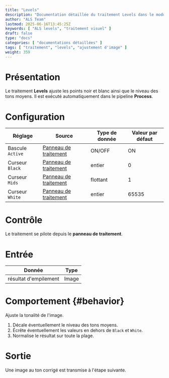 ```yaml
---
title: "Levels"
description: "Documentation détaillée du traitement Levels dans le module Process d'ALS"
author: "ALS Team"
lastmod: 2025-06-16T13:45:25Z
keywords: [ "ALS levels", "traitement visuel" ]
draft: false
type: "docs"
categories: [ "documentations détaillées" ]
tags: [ "traitement", "levels", "ajustement d'image" ]
weight: 359
---
```


# Présentation

Le traitement **Levels** ajuste les points noir et blanc ainsi que le niveau des tons moyens.
Il est exécuté automatiquement dans le pipeline **Process**.

# Configuration

| Réglage          | Source                               | Type de donnée | Valeur par défaut |
|------------------|--------------------------------------|----------------|-------------------|
| Bascule `Active` | [Panneau de traitement](../ui/processing/) | ON/OFF         | ON                |
| Curseur `Black`  | [Panneau de traitement](../ui/processing/) | entier         | 0                 |
| Curseur `Mids`   | [Panneau de traitement](../ui/processing/) | flottant       | 1                 |
| Curseur `White`  | [Panneau de traitement](../ui/processing/) | entier         | 65535             |

# Contrôle

Le traitement se pilote depuis le **panneau de traitement**.

# Entrée

| Donnée            | Type  |
|-------------------|-------|
| résultat d'empilement | Image |

# Comportement {#behavior}

Ajuste la tonalité de l'image.

1. Décale éventuellement le niveau des tons moyens.
2. Écrête éventuellement les valeurs en dehors de `Black` et `White`.
3. Normalise le résultat sur toute la plage.

# Sortie

Une image au ton corrigé est transmise à l'étape suivante.
